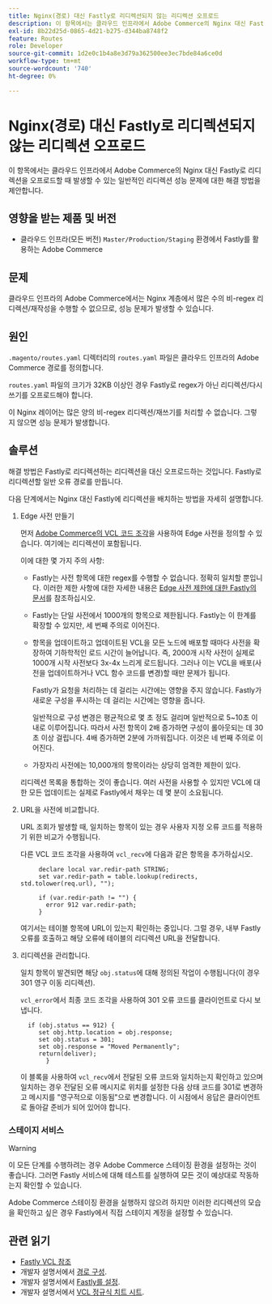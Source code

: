 ```yaml
---
title: Nginx(경로) 대신 Fastly로 리디렉션되지 않는 리디렉션 오프로드
description: 이 항목에서는 클라우드 인프라에서 Adobe Commerce의 Nginx 대신 Fastly로 리디렉션을 오프로드할 때 발생할 수 있는 일반적인 리디렉션 성능 문제에 대한 해결 방법을 제안합니다.
exl-id: 8b22d25d-0865-4d21-b275-d344ba8748f2
feature: Routes
role: Developer
source-git-commit: 1d2e0c1b4a8e3d79a362500ee3ec7bde84a6ce0d
workflow-type: tm+mt
source-wordcount: '740'
ht-degree: 0%

---
```


# Nginx(경로) 대신 Fastly로 리디렉션되지 않는 리디렉션 오프로드

이 항목에서는 클라우드 인프라에서 Adobe Commerce의 Nginx 대신 Fastly로 리디렉션을 오프로드할 때 발생할 수 있는 일반적인 리디렉션 성능 문제에 대한 해결 방법을 제안합니다.

## 영향을 받는 제품 및 버전

* 클라우드 인프라(모든 버전) `Master/Production/Staging` 환경에서 Fastly를 활용하는 Adobe Commerce

## 문제

클라우드 인프라의 Adobe Commerce에서는 Nginx 계층에서 많은 수의 비-regex 리디렉션/재작성을 수행할 수 없으므로, 성능 문제가 발생할 수 있습니다.

## 원인

`.magento/routes.yaml` 디렉터리의 `routes.yaml` 파일은 클라우드 인프라의 Adobe Commerce 경로를 정의합니다.

`routes.yaml` 파일의 크기가 32KB 이상인 경우 Fastly로 regex가 아닌 리디렉션/다시 쓰기를 오프로드해야 합니다.

이 Nginx 레이어는 많은 양의 비-regex 리디렉션/재쓰기를 처리할 수 없습니다. 그렇지 않으면 성능 문제가 발생합니다.

## 솔루션

해결 방법은 Fastly로 리디렉션하는 리디렉션을 대신 오프로드하는 것입니다. Fastly로 리디렉션할 일반 오류 경로를 만듭니다.

다음 단계에서는 Nginx 대신 Fastly에 리디렉션을 배치하는 방법을 자세히 설명합니다.

1. Edge 사전 만들기

   먼저 [Adobe Commerce의 VCL 코드 조각](/docs/commerce-cloud-service/user-guide/cdn/custom-vcl-snippets/fastly-vcl-custom-snippets.html)을 사용하여 Edge 사전을 정의할 수 있습니다. 여기에는 리디렉션이 포함됩니다.

   이에 대한 몇 가지 주의 사항:

   * Fastly는 사전 항목에 대한 regex를 수행할 수 없습니다. 정확히 일치할 뿐입니다. 이러한 제한 사항에 대한 자세한 내용은 [Edge 사전 제한에 대한 Fastly의 문서](https://docs.fastly.com/guides/edge-dictionaries/about-edge-dictionaries#limitations-and-considerations)를 참조하십시오.
   * Fastly는 단일 사전에서 1000개의 항목으로 제한됩니다. Fastly는 이 한계를 확장할 수 있지만, 세 번째 주의로 이어진다.
   * 항목을 업데이트하고 업데이트된 VCL을 모든 노드에 배포할 때마다 사전을 확장하여 기하학적인 로드 시간이 늘어납니다. 즉, 2000개 시작 사전이 실제로 1000개 시작 사전보다 3x-4x 느리게 로드됩니다. 그러나 이는 VCL을 배포(사전을 업데이트하거나 VCL 함수 코드를 변경)할 때만 문제가 됩니다.

     Fastly가 요청을 처리하는 데 걸리는 시간에는 영향을 주지 않습니다. Fastly가 새로운 구성을 푸시하는 데 걸리는 시간에는 영향을 줍니다.

     일반적으로 구성 변경은 평균적으로 몇 초 정도 걸리며 일반적으로 5~10초 이내로 이루어집니다. 따라서 사전 항목이 2배 증가하면 구성이 롤아웃되는 데 30초 이상 걸립니다. 4배 증가하면 2분에 가까워집니다. 이것은 네 번째 주의로 이어진다.

   * 가장자리 사전에는 10,000개의 항목이라는 상당히 엄격한 제한이 있다.

   리디렉션 목록을 통합하는 것이 좋습니다. 여러 사전을 사용할 수 있지만 VCL에 대한 모든 업데이트는 실제로 Fastly에서 채우는 데 몇 분이 소요됩니다.

1. URL을 사전에 비교합니다.

   URL 조회가 발생할 때, 일치하는 항목이 있는 경우 사용자 지정 오류 코드를 적용하기 위한 비교가 수행됩니다.

   다른 VCL 코드 조각을 사용하여 `vcl_recv`에 다음과 같은 항목을 추가하십시오.

   ```
        declare local var.redir-path STRING;
        set var.redir-path = table.lookup(redirects, std.tolower(req.url), "");
   
        if (var.redir-path != "") {
          error 912 var.redir-path;
        }
   ```

   여기서는 테이블 항목에 URL이 있는지 확인하는 중입니다. 그럴 경우, 내부 Fastly 오류를 호출하고 해당 오류에 테이블의 리디렉션 URL을 전달합니다.

1. 리디렉션을 관리합니다.

   일치 항목이 발견되면 해당 `obj.status`에 대해 정의된 작업이 수행됩니다(이 경우 301 영구 이동 리디렉션).

   `vcl_error`에서 최종 코드 조각을 사용하여 301 오류 코드를 클라이언트로 다시 보냅니다.

   ```
     if (obj.status == 912) {
        set obj.http.location = obj.response;
        set obj.status = 301;
        set obj.response = "Moved Permanently";
        return(deliver);
          }
   ```

   이 블록을 사용하여 `vcl_recv`에서 전달된 오류 코드와 일치하는지 확인하고 있으며 일치하는 경우 전달된 오류 메시지로 위치를 설정한 다음 상태 코드를 301로 변경하고 메시지를 &quot;영구적으로 이동됨&quot;으로 변경합니다. 이 시점에서 응답은 클라이언트로 돌아갈 준비가 되어 있어야 합니다.

### 스테이지 서비스

>[!WARNING]
>
>이 모든 단계를 수행하려는 경우 Adobe Commerce 스테이징 환경을 설정하는 것이 좋습니다. 그러면 Fastly 서비스에 대해 테스트를 실행하여 모든 것이 예상대로 작동하는지 확인할 수 있습니다.

Adobe Commerce 스테이징 환경을 실행하지 않으려 하지만 이러한 리디렉션의 모습을 확인하고 싶은 경우 Fastly에서 직접 스테이지 계정을 설정할 수 있습니다.

## 관련 읽기

* [Fastly VCL 참조](https://docs.fastly.com/vcl/)
* 개발자 설명서에서 [경로 구성](/docs/commerce-cloud-service/user-guide/configure/routes/routes-yaml.html).
* 개발자 설명서에서 [Fastly를 설정](/docs/commerce-cloud-service/user-guide/cdn/setup-fastly/fastly-configuration.html).
* 개발자 설명서에서 [VCL 정규식 치트 시트](https://docs.fastly.com/en/guides/vcl-regular-expression-cheat-sheet).
